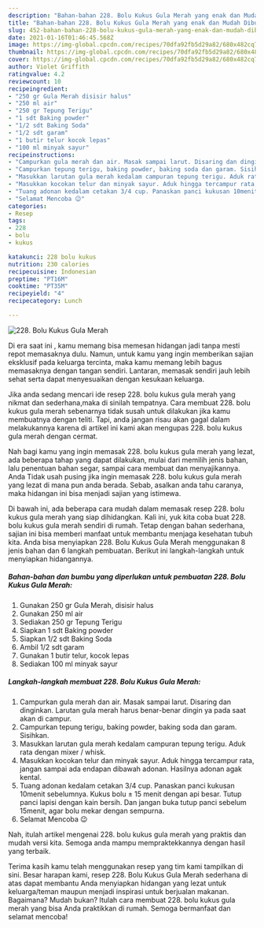 ```yaml
---
description: "Bahan-bahan 228. Bolu Kukus Gula Merah yang enak dan Mudah Dibuat"
title: "Bahan-bahan 228. Bolu Kukus Gula Merah yang enak dan Mudah Dibuat"
slug: 452-bahan-bahan-228-bolu-kukus-gula-merah-yang-enak-dan-mudah-dibuat
date: 2021-01-16T01:46:45.568Z
image: https://img-global.cpcdn.com/recipes/70dfa92fb5d29a82/680x482cq70/228-bolu-kukus-gula-merah-foto-resep-utama.jpg
thumbnail: https://img-global.cpcdn.com/recipes/70dfa92fb5d29a82/680x482cq70/228-bolu-kukus-gula-merah-foto-resep-utama.jpg
cover: https://img-global.cpcdn.com/recipes/70dfa92fb5d29a82/680x482cq70/228-bolu-kukus-gula-merah-foto-resep-utama.jpg
author: Violet Griffith
ratingvalue: 4.2
reviewcount: 10
recipeingredient:
- "250 gr Gula Merah disisir halus"
- "250 ml air"
- "250 gr Tepung Terigu"
- "1 sdt Baking powder"
- "1/2 sdt Baking Soda"
- "1/2 sdt garam"
- "1 butir telur kocok lepas"
- "100 ml minyak sayur"
recipeinstructions:
- "Campurkan gula merah dan air. Masak sampai larut. Disaring dan dinginkan. Larutan gula merah harus benar-benar dingin ya pada saat akan di campur."
- "Campurkan tepung terigu, baking powder, baking soda dan garam. Sisihkan."
- "Masukkan larutan gula merah kedalam campuran tepung terigu. Aduk rata dengan mixer / whisk."
- "Masukkan kocokan telur dan minyak sayur. Aduk hingga tercampur rata, jangan sampai ada endapan dibawah adonan. Hasilnya adonan agak kental."
- "Tuang adonan kedalam cetakan 3/4 cup. Panaskan panci kukusan 10menit sebelumnya. Kukus bolu ± 15 menit dengan api besar. Tutup panci lapisi dengan kain bersih. Dan jangan buka tutup panci sebelum 15menit, agar bolu mekar dengan sempurna."
- "Selamat Mencoba 😉"
categories:
- Resep
tags:
- 228
- bolu
- kukus

katakunci: 228 bolu kukus 
nutrition: 230 calories
recipecuisine: Indonesian
preptime: "PT16M"
cooktime: "PT35M"
recipeyield: "4"
recipecategory: Lunch

---
```



![228. Bolu Kukus Gula Merah](https://img-global.cpcdn.com/recipes/70dfa92fb5d29a82/680x482cq70/228-bolu-kukus-gula-merah-foto-resep-utama.jpg)

Di era  saat ini , kamu memang bisa memesan hidangan jadi tanpa mesti repot memasaknya dulu. Namun, untuk kamu yang ingin memberikan sajian eksklusif pada keluarga tercinta, maka kamu memang lebih bagus memasaknya dengan tangan sendiri. Lantaran, memasak sendiri jauh lebih sehat serta dapat menyesuaikan dengan kesukaan keluarga.

Jika anda sedang mencari ide resep 228. bolu kukus gula merah yang nikmat dan sederhana,maka di sinilah tempatnya. Cara membuat 228. bolu kukus gula merah  sebenarnya tidak susah untuk dilakukan jika kamu membuatnya dengan teliti. Tapi, anda jangan risau akan gagal dalam melakukannya 
karena di artikel ini kami akan mengupas 228. bolu kukus gula merah dengan cermat.  



Nah bagi kamu yang ingin memasak 228. bolu kukus gula merah yang lezat, ada beberapa tahap yang dapat dilakukan, mulai dari memilih jenis bahan, lalu penentuan bahan segar, sampai cara membuat dan menyajikannya. Anda Tidak usah pusing jika ingin memasak 228. bolu kukus gula merah yang lezat di mana pun anda berada. Sebab, asalkan anda  tahu caranya, maka hidangan ini bisa menjadi sajian yang istimewa.

Di bawah ini, ada beberapa cara mudah dalam memasak resep 228. bolu kukus gula merah yang siap dihidangkan. Kali ini, yuk kita coba buat 228. bolu kukus gula merah sendiri di rumah. Tetap dengan bahan sederhana, sajian ini bisa memberi manfaat untuk membantu menjaga kesehatan tubuh kita. Anda bisa menyiapkan 228. Bolu Kukus Gula Merah menggunakan 8 jenis bahan dan 6 langkah pembuatan. Berikut ini langkah-langkah untuk menyiapkan hidangannya.

<!--inarticleads1-->

##### Bahan-bahan dan bumbu yang diperlukan untuk pembuatan 228. Bolu Kukus Gula Merah:

1. Gunakan 250 gr Gula Merah, disisir halus
1. Gunakan 250 ml air
1. Sediakan 250 gr Tepung Terigu
1. Siapkan 1 sdt Baking powder
1. Siapkan 1/2 sdt Baking Soda
1. Ambil 1/2 sdt garam
1. Gunakan 1 butir telur, kocok lepas
1. Sediakan 100 ml minyak sayur




<!--inarticleads2-->

##### Langkah-langkah membuat 228. Bolu Kukus Gula Merah:

1. Campurkan gula merah dan air. Masak sampai larut. Disaring dan dinginkan. Larutan gula merah harus benar-benar dingin ya pada saat akan di campur.
1. Campurkan tepung terigu, baking powder, baking soda dan garam. Sisihkan.
1. Masukkan larutan gula merah kedalam campuran tepung terigu. Aduk rata dengan mixer / whisk.
1. Masukkan kocokan telur dan minyak sayur. Aduk hingga tercampur rata, jangan sampai ada endapan dibawah adonan. Hasilnya adonan agak kental.
1. Tuang adonan kedalam cetakan 3/4 cup. Panaskan panci kukusan 10menit sebelumnya. Kukus bolu ± 15 menit dengan api besar. Tutup panci lapisi dengan kain bersih. Dan jangan buka tutup panci sebelum 15menit, agar bolu mekar dengan sempurna.
1. Selamat Mencoba 😉




Nah, itulah artikel mengenai  228. bolu kukus gula merah  yang praktis dan mudah versi kita. Semoga anda mampu mempraktekkannya dengan hasil yang terbaik. 

Terima kasih kamu telah menggunakan resep yang tim kami tampilkan di sini. Besar harapan kami, resep  228. Bolu Kukus Gula Merah sederhana di atas dapat membantu Anda menyiapkan hidangan yang lezat untuk keluarga/teman maupun menjadi inspirasi untuk berjualan makanan. Bagaimana? Mudah bukan? Itulah cara membuat 228. bolu kukus gula merah yang bisa Anda praktikkan di rumah. Semoga bermanfaat dan selamat mencoba!


